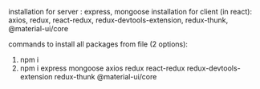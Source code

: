 installation for server : express, mongoose
installation for client (in react): axios, redux, react-redux, redux-devtools-extension, redux-thunk, @material-ui/core

commands to install all packages from file (2 options):

1. npm i
2. npm i express mongoose axios redux react-redux redux-devtools-extension redux-thunk @material-ui/core
